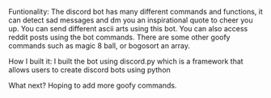 Funtionality:
The discord bot has many different commands and functions, it can detect sad messages and dm you an inspirational quote to cheer you up. 
You can send different ascii arts using this bot. You can also access reddit posts using the bot commands.
There are some other goofy commands such as magic 8 ball, or bogosort an array.

How I built it:
I built the bot using discord.py which is a framework that allows users to create discord bots using python

What next?
Hoping to add more goofy commands.



